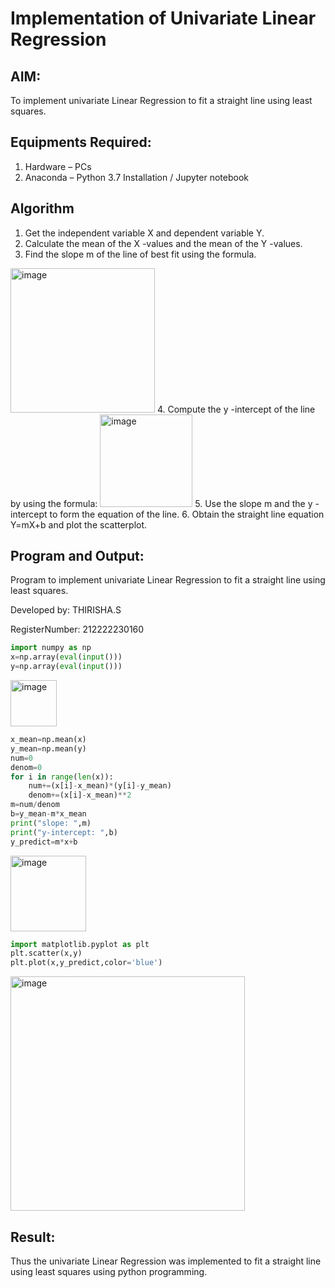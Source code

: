 # Implementation of Univariate Linear Regression
## AIM:
To implement univariate Linear Regression to fit a straight line using least squares.

## Equipments Required:
1. Hardware – PCs
2. Anaconda – Python 3.7 Installation / Jupyter notebook

## Algorithm
1. Get the independent variable X and dependent variable Y.
2. Calculate the mean of the X -values and the mean of the Y -values.
3. Find the slope m of the line of best fit using the formula. 
<img width="231" alt="image" src="https://user-images.githubusercontent.com/93026020/192078527-b3b5ee3e-992f-46c4-865b-3b7ce4ac54ad.png">
4. Compute the y -intercept of the line by using the formula:
<img width="148" alt="image" src="https://user-images.githubusercontent.com/93026020/192078545-79d70b90-7e9d-4b85-9f8b-9d7548a4c5a4.png">
5. Use the slope m and the y -intercept to form the equation of the line.
6. Obtain the straight line equation Y=mX+b and plot the scatterplot.

## Program and Output:

Program to implement univariate Linear Regression to fit a straight line using least squares.

Developed by: THIRISHA.S

RegisterNumber: 212222230160

```python
import numpy as np
x=np.array(eval(input()))
y=np.array(eval(input()))
```

<img width="74" alt="image" src="https://github.com/TejaswiniGugananthan/Find-the-best-fit-line-using-Least-Squares-Method/assets/121222763/354fa063-e650-4eb0-9662-aafe6424bf16">

```python
x_mean=np.mean(x)
y_mean=np.mean(y)
num=0
denom=0
for i in range(len(x)):
    num+=(x[i]-x_mean)*(y[i]-y_mean)
    denom+=(x[i]-x_mean)**2
m=num/denom
b=y_mean-m*x_mean
print("slope: ",m)
print("y-intercept: ",b)
y_predict=m*x+b
```

<img width="121" alt="image" src="https://github.com/TejaswiniGugananthan/Find-the-best-fit-line-using-Least-Squares-Method/assets/121222763/902bad3d-6574-4fec-b830-89c76b8999d6">

```python
import matplotlib.pyplot as plt
plt.scatter(x,y)
plt.plot(x,y_predict,color='blue')
```

<img width="375" alt="image" src="https://github.com/TejaswiniGugananthan/Find-the-best-fit-line-using-Least-Squares-Method/assets/121222763/bdba84f4-f681-4c91-8a07-4d1c9febea8c">



## Result:
Thus the univariate Linear Regression was implemented to fit a straight line using least squares using python programming.
